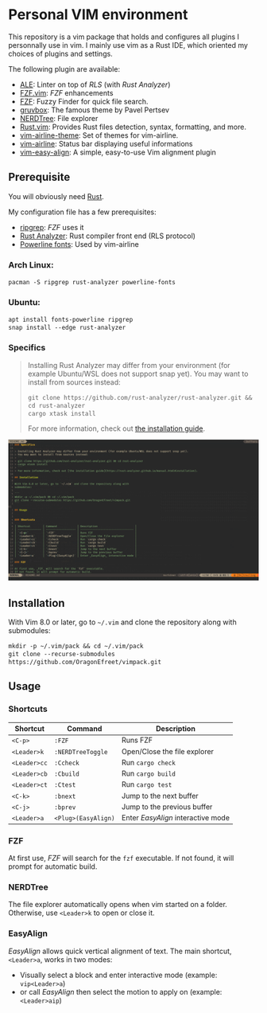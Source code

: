 # Personal VIM environment

This repository is a vim package that holds and configures all plugins
I personnally use in vim.
I mainly use vim as a Rust IDE, which oriented my choices of plugins and
settings.

The following plugin are available:

- [ALE](https://github.com/dense-analysis/ale): Linter on top of _RLS_ (with _Rust Analyzer_)
- [FZF.vim](https://github.com/junegunn/fzf.vim): _FZF_ enhancements
- [FZF](https://github.com/junegunn/fzf): Fuzzy Finder for quick file search.
- [gruvbox](https://github.com/morhetz/gruvbox): The famous theme by Pavel Pertsev
- [NERDTree](https://github.com/preservim/nerdtree): File explorer
- [Rust.vim](https://github.com/rust-lang/rust.vim): Provides Rust files detection, syntax, formatting, and more.
- [vim-airline-theme](https://github.com/vim-airline/vim-airline-themes): Set of themes for vim-airline.
- [vim-airline](https://github.com/vim-airline/vim-airline): Status bar displaying useful informations
- [vim-easy-align](https://github.com/junegunn/vim-easy-align): A simple, easy-to-use Vim alignment plugin

## Prerequisite

You will obviously need [Rust](https://www.rust-lang.org/tools/install).

My configuration file has a few prerequisites:

- [ripgrep](https://github.com/BurntSushi/ripgrep): _FZF_ uses it
- [Rust Analyzer](https://github.com/rust-analyzer/rust-analyzer): Rust
  compiler front end (RLS protocol)
- [Powerline fonts](https://github.com/powerline/fonts): Used by vim-airline


### Arch Linux:
```
pacman -S ripgrep rust-analyzer powerline-fonts
```
### Ubuntu:
```
apt install fonts-powerline ripgrep
snap install --edge rust-analyzer
```

### Specifics

> Installing Rust Analyzer may differ from your environment (for example Ubuntu/WSL does not support snap yet).
> You may want to install from sources instead:
> ```
> git clone https://github.com/rust-analyzer/rust-analyzer.git && cd rust-analyzer
> cargo xtask install
> ```
> For more information, check out [the installation guide](https://rust-analyzer.github.io/manual.html#installation).

![showcase](showcase.png)

## Installation

With Vim 8.0 or later, go to `~/.vim` and clone the repository along with
submodules:

```
mkdir -p ~/.vim/pack && cd ~/.vim/pack
git clone --recurse-submodules https://github.com/OragonEfreet/vimpack.git
```

## Usage


### Shortcuts

| Shortcut        | Command             | Description                        |
| --------------- | ------------------- | ---------------------------------- |
| `<C-p>`         | `:FZF`              | Runs FZF                           |
| `<Leader>k`     | `:NERDTreeToggle`   | Open/Close the file explorer       |
| `<Leader>cc`    | `:Ccheck`           | Run `cargo check`                  |
| `<Leader>cb`    | `:Cbuild`           | Run `cargo build`                  |
| `<Leader>ct`    | `:Ctest`            | Run `cargo test`                   |
| `<C-k>`         | `:bnext`            | Jump to the next buffer            |
| `<C-j>`         | `:bprev`            | Jump to the previous buffer        |
| `<Leader>a`     | `<Plug>(EasyAlign)` | Enter _EasyAlign_ interactive mode |

### FZF

At first use, _FZF_ will search for the `fzf` executable.
If not found, it will prompt for automatic build.

### NERDTree

The file explorer automatically opens when vim started on a folder.
Otherwise, use `<Leader>k` to open or close it.

### EasyAlign

_EasyAlign_ allows quick vertical alignment of text.
The main shortcut, `<Leader>a`, works in two modes:
- Visually select a block and enter interactive mode (example: `vip<Leader>a`)
- or call _EasyAlign_ then select the motion to apply on (example:
  `<Leader>aip`) 
